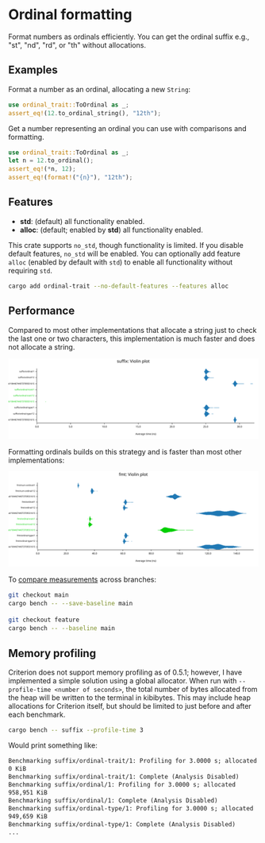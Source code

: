 # Ordinal formatting

Format numbers as ordinals efficiently.
You can get the ordinal suffix e.g., "st", "nd", "rd", or "th" without allocations.

## Examples

Format a number as an ordinal, allocating a new `String`:

```rust
use ordinal_trait::ToOrdinal as _;
assert_eq!(12.to_ordinal_string(), "12th");
```

Get a number representing an ordinal you can use with comparisons and formatting.

```rust
use ordinal_trait::ToOrdinal as _;
let n = 12.to_ordinal();
assert_eq!(*n, 12);
assert_eq!(format!("{n}"), "12th");
```

## Features

* **std**: (default) all functionality enabled.
* **alloc**: (default; enabled by **std**) all functionality enabled.

This crate supports `no_std`, though functionality is limited. If you disable default features, `no_std` will be enabled.
You can optionally add feature `alloc` (enabled by default with `std`) to enable all functionality without requiring `std`.

```bash
cargo add ordinal-trait --no-default-features --features alloc
```

## Performance

Compared to most other implementations that allocate a string just to check the last one or two characters, this implementation is much faster and does not allocate a string.

![violin plot](docs/suffix_violin_plot.svg)

Formatting ordinals builds on this strategy and is faster than most other implementations:

![violin plot](docs/fmt_violin_plot.svg)

To [compare measurements](https://bheisler.github.io/criterion.rs/book/user_guide/command_line_options.html#baselines) across branches:

```bash
git checkout main
cargo bench -- --save-baseline main

git checkout feature
cargo bench -- --baseline main
```

## Memory profiling

Criterion does not support memory profiling as of 0.5.1; however, I have implemented a simple solution using a global
allocator. When run with `--profile-time <number of seconds>`, the total number of bytes allocated from the heap will
be written to the terminal in kibibytes. This may include heap allocations for Criterion itself, but should be limited
to just before and after each benchmark.

```bash
cargo bench -- suffix --profile-time 3
```

Would print something like:

```text
Benchmarking suffix/ordinal-trait/1: Profiling for 3.0000 s; allocated 0 KiB
Benchmarking suffix/ordinal-trait/1: Complete (Analysis Disabled)
Benchmarking suffix/ordinal/1: Profiling for 3.0000 s; allocated 958,951 KiB
Benchmarking suffix/ordinal/1: Complete (Analysis Disabled)
Benchmarking suffix/ordinal-type/1: Profiling for 3.0000 s; allocated 949,659 KiB
Benchmarking suffix/ordinal-type/1: Complete (Analysis Disabled)
...
```
